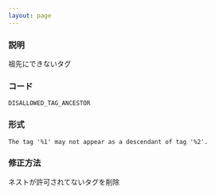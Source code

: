 ```yaml
---
layout: page
---
```


### 説明

祖先にできないタグ

### コード

    DISALLOWED_TAG_ANCESTOR

### 形式

    The tag '%1' may not appear as a descendant of tag '%2'.

### 修正方法

ネストが許可されてないタグを削除
